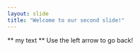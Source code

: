 ```yaml
---
layout: slide
title: "Welcome to our second slide!"
---
```

** my text **
Use the left arrow to go back!
